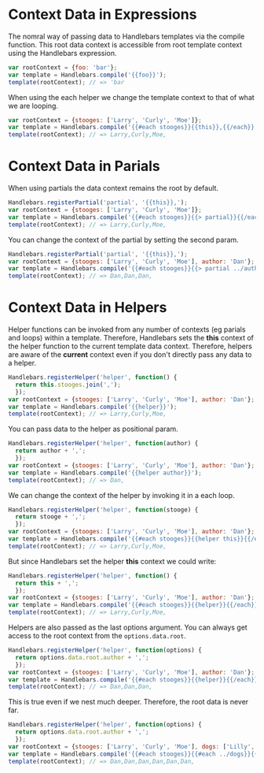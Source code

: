 # Context Data in Expressions

The nomral way of passing data to Handlebars templates via the compile function. This root data context is accessible from root template context using the Handlebars expression.
```js
var rootContext = {foo: 'bar'};
var template = Handlebars.compile('{{foo}}');
template(rootContext); // => 'bar
```

When using the each helper we change the template context to that of what we are looping.

```js
var rootContext = {stooges: ['Larry', 'Curly', 'Moe']};
var template = Handlebars.compile('{{#each stooges}}{{this}},{{/each}}');
template(rootContext); // => Larry,Curly,Moe,
```

# Context Data in Parials

When using partials the data context remains the root by default.
```js
Handlebars.registerPartial('partial', '{{this}},');
var rootContext = {stooges: ['Larry', 'Curly', 'Moe']};
var template = Handlebars.compile('{{#each stooges}}{{> partial}}{{/each}}');
template(rootContext); // => Larry,Curly,Moe,
```

You can change the context of the partial by setting the second param.
```js
Handlebars.registerPartial('partial', '{{this}},');
var rootContext = {stooges: ['Larry', 'Curly', 'Moe'], author: 'Dan'};
var template = Handlebars.compile('{{#each stooges}}{{> partial ../author}}{{/each}}');
template(rootContext); // => Dan,Dan,Dan,
```

# Context Data in Helpers

Helper functions can be invoked from any number of contexts (eg parials and loops) within a template. Therefore, Handlebars sets the **this** context of the helper function to the current template data context. Therefore, helpers are aware of the **current** context even if you don't directly pass any data to a helper.

```js
Handlebars.registerHelper('helper', function() {
  return this.stooges.join(',');
  });
var rootContext = {stooges: ['Larry', 'Curly', 'Moe'], author: 'Dan'};
var template = Handlebars.compile('{{helper}}');
template(rootContext); // => Larry,Curly,Moe,
```

You can pass data to the helper as positional param.
```js
Handlebars.registerHelper('helper', function(author) {
  return author + ',';
  });
var rootContext = {stooges: ['Larry', 'Curly', 'Moe'], author: 'Dan'};
var template = Handlebars.compile('{{helper author}}');
template(rootContext); // => Dan,
```

We can change the context of the helper by invoking it in a each loop.
```js
Handlebars.registerHelper('helper', function(stooge) {
  return stooge + ',';
  });
var rootContext = {stooges: ['Larry', 'Curly', 'Moe'], author: 'Dan'};
var template = Handlebars.compile('{{#each stooges}}{{helper this}}{{/each}}');
template(rootContext); // => Larry,Curly,Moe,
```

But since Handlebars set the helper **this** context we could write:
```js
Handlebars.registerHelper('helper', function() {
  return this + ',';
  });
var rootContext = {stooges: ['Larry', 'Curly', 'Moe'], author: 'Dan'};
var template = Handlebars.compile('{{#each stooges}}{{helper}}{{/each}}');
template(rootContext); // => Larry,Curly,Moe,
```

Helpers are also passed as the last options argument. You can always get access to the root context from the `options.data.root`.

```js
Handlebars.registerHelper('helper', function(options) {
  return options.data.root.author + ',';
  });
var rootContext = {stooges: ['Larry', 'Curly', 'Moe'], author: 'Dan'};
var template = Handlebars.compile('{{#each stooges}}{{helper}}{{/each}}');
template(rootContext); // => Dan,Dan,Dan,
```

This is true even if we nest much deeper. Therefore, the root data is never far.

```js
Handlebars.registerHelper('helper', function(options) {
  return options.data.root.author + ',';
  });
var rootContext = {stooges: ['Larry', 'Curly', 'Moe'], dogs: ['Lilly', 'Moca'], author: 'Dan'};
var template = Handlebars.compile('{{#each stooges}}{{#each ../dogs}}{{helper}}{{/each}}{{/each}}');
template(rootContext); // => Dan,Dan,Dan,Dan,Dan,Dan,
```

